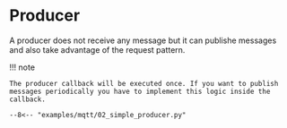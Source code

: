 # Producer

A producer does not receive any message but it can publishe messages and also take advantage of the request pattern.

!!! note

    The producer callback will be executed once. If you want to publish messages periodically you have to implement this logic inside the callback.

```
--8<-- "examples/mqtt/02_simple_producer.py"
```